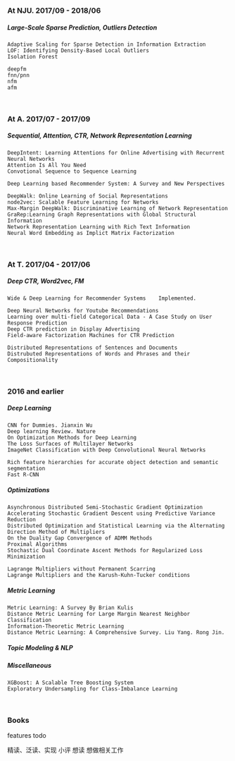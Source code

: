 ### At NJU. 2017/09 - 2018/06
##### Large-Scale Sparse Prediction, Outliers Detection

	Adaptive Scaling for Sparse Detection in Information Extraction
	LOF: Identifying Density-Based Local Outliers
	Isolation Forest
	
	deepfm
	fnn/pnn
	nfm
	afm



<br/>

### At A. 2017/07 - 2017/09
##### Sequential, Attention, CTR, Network Representation Learning

	DeepIntent: Learning Attentions for Online Advertising with Recurrent Neural Networks
	Attention Is All You Need
	Convotional Sequence to Sequence Learning 
	
	Deep Learning based Recommender System: A Survey and New Perspectives
	
	DeepWalk: Online Learning of Social Representations
	node2vec: Scalable Feature Learning for Networks
	Max-Margin DeepWalk: Discriminative Learning of Network Representation
	GraRep:Learning Graph Representations with Global Structural Information
	Network Representation Learning with Rich Text Information
	Neural Word Embedding as Implict Matrix Factorization
	

<br/>



### At T. 2017/04 - 2017/06
##### Deep CTR, Word2vec, FM
	
	Wide & Deep Learning for Recommender Systems	Implemented.
	
	Deep Neural Networks for Youtube Recommendations
	Learning over multi-field Categorical Data - A Case Study on User Response Prediction
	Deep CTR prediction in Display Advertising
	Field-aware Factorization Machines for CTR Prediction
	
	Distributed Representations of Sentences and Documents
	Distrubuted Representations of Words and Phrases and their Compositionality


<br/>

### 2016 and earlier
##### Deep Learning
	CNN for Dummies. Jianxin Wu
	Deep learning Review. Nature
	On Optimization Methods for Deep Learning
	The Loss Surfaces of Multilayer Networks
	ImageNet Classification with Deep Convolutional Neural Networks
	
	Rich feature hierarchies for accurate object detection and semantic segmentation
	Fast R-CNN
	
	
##### Optimizations
	
	Asynchronous Distributed Semi-Stochastic Gradient Optimization
	Accelerating Stochastic Gradient Descent using Predictive Variance Reduction
	Distributed Optimization and Statistical Learning via the Alternating Direction Method of Multipliers
	On the Duality Gap Convergence of ADMM Methods
	Proximal Algorithms
	Stochastic Dual Coordinate Ascent Methods for Regularized Loss Minimization
	
	Lagrange Multipliers without Permanent Scarring
	Lagrange Multipliers and the Karush-Kuhn-Tucker conditions
	
	
##### Metric Learning
	Metric Learning: A Survey By Brian Kulis
	Distance Metric Learning for Large Margin Nearest Neighbor Classification
	Information-Theoretic Metric Learning
	Distance Metric Learning: A Comprehensive Survey. Liu Yang. Rong Jin.
	
##### Topic Modeling & NLP

##### Miscellaneous
	XGBoost: A Scalable Tree Boosting System
	Exploratory Undersampling for Class-Imbalance Learning
		
<br/>

### Books

features todo

精读、泛读、实现
小评
想读
想做相关工作



